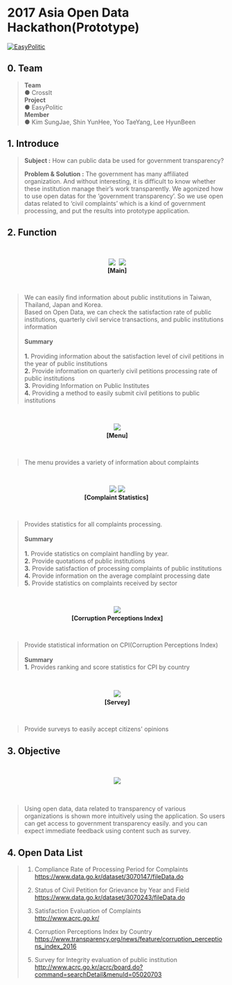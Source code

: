 # 2017 Asia Open Data Hackathon(Prototype)


[![EasyPolitic](https://github.com/PuzzleLeaf/Hackathon/blob/master/img/youtube.PNG)](https://www.youtube.com/watch?v=MgGlH5tvWJY)


## 0. Team<br>
>**Team**<br> 
> ● CrossIt<br>
>**Project** <br>
> ● EasyPolitic<br>
>**Member**<br>
> ● Kim SungJae, Shin YunHee, Yoo TaeYang, Lee HyunBeen<br>

## 1. Introduce

>**Subject :**  How can public data be used for government transparency?<br>
>
>**Problem & Solution :**  The government has many affiliated organization. And without interesting, it is difficult to know whether these institution manage their’s work transparently. We agonized how to use open datas for the ‘government transparency’. So we use open datas related to ‘civil complaints’ which is a kind of government processing, and put the results into prototype application.<br>


## 2. Function


<br>
<p align="center">
  <img src="img/main1.png">
  <img src="img/main2.png">
  <br>
  <b>[Main]</b>
</p>
<br>


>We can easily find information about public institutions in Taiwan, Thailand, Japan and Korea.<br>
>Based on Open Data, we can check the satisfaction rate of public institutions, quarterly civil service transactions, and public institutions information<br>
><br>
>**Summary**<br>
><br>
>**1.** Providing information about the satisfaction level of civil petitions in the year of public institutions<br>
>**2.** Provide information on quarterly civil petitions processing rate of public institutions<br>
>**3.** Providing Information on Public Institutes<br>
>**4.** Providing a method to easily submit civil petitions to public institutions<br>



<br>
<p align="center">
  <img src="img/menu.png">
  <br>
  <b>[Menu]</b>
</p>
<br>

> The menu provides a variety of information about complaints<br>

<br>
<p align="center">
  <img src="img/menu1.png">
  <img src="img/menu2.png">
  <br>
 <b>[Complaint Statistics]</b>
</p>
<br>

> Provides statistics for all complaints processing.<br>
> <br>
>**Summary**<br>
><br>
>**1.** Provide statistics on complaint handling by year.<br>
>**2.** Provide quotations of public institutions<br>
>**3.** Provide satisfaction of processing complaints of public institutions<br>
>**4.** Provide information on the average complaint processing date<br>
>**5.** Provide statistics on complaints received by sector<br>


<br>
<p align="center">
  <img src="img/menu3.png">
  <br>
   <b>[Corruption Perceptions Index]</b>
</p>
<br>



> Provide statistical information on CPI(Corruption Perceptions Index)<br>
> <br>
> **Summary**<br>
> **1.** Provides ranking and score statistics for CPI by country<br>

<br>
<p align="center">
  <img src="img/menu4.png">
  <br>
   <b>[Servey]</b>
</p>
<br>

>Provide surveys to easily accept citizens' opinions<br>

## 3. Objective

<br>
<p align="center">
  <img src="img/objective.PNG">
  <br>
</p>
<br>

>Using open data, data related to transparency of various organizations is shown more intuitively using the application. So users can get access to government transparency easily. and you can expect immediate feedback using content such as survey.

## 4. Open Data List

> 1. Compliance Rate of Processing Period for Complaints<br>
https://www.data.go.kr/dataset/3070147/fileData.do<br>
>
>2. Status of Civil Petition for Grievance by Year and Field<br>
https://www.data.go.kr/dataset/3070243/fileData.do<br>
>
>3. Satisfaction Evaluation of Complaints <br>
http://www.acrc.go.kr/<br>
>
>4. Corruption Perceptions Index by Country<br>
https://www.transparency.org/news/feature/corruption_perceptions_index_2016<br>
>
>5. Survey for Integrity evaluation of public institution<br>
http://www.acrc.go.kr/acrc/board.do?command=searchDetail&menuId=05020703<br>
